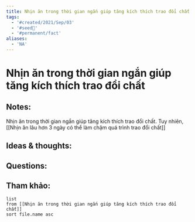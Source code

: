 ```yaml
---
title: Nhịn ăn trong thời gian ngắn giúp tăng kích thích trao đổi chất
tags:
  - '#created/2021/Sep/03'
  - '#seed🥜'
  - '#permanent/fact'
aliases:
  - 'NA'
---
```

# Nhịn ăn trong thời gian ngắn giúp tăng kích thích trao đổi chất

## Notes:
Nhịn ăn trong thời gian ngắn giúp tăng kích thích trao đổi chất. Tuy nhiên, [[Nhịn ăn lâu hơn 3 ngày có thể làm chậm quá trình trao đổi chất]]

## Ideas & thoughts:

## Questions:


## Tham khảo:
```dataview
list
from [[Nhịn ăn trong thời gian ngắn giúp tăng kích thích trao đổi chất]]
sort file.name asc
```